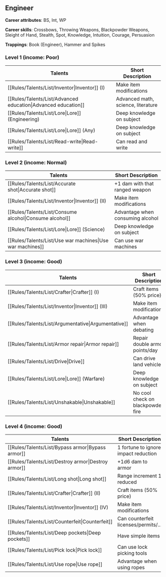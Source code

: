 
## Engineer

**Career attributes**: BS, Int, WP

**Career skills**: Crossbows, Throwing Weapons, Blackpowder Weapons, Sleight of Hand, Stealth, Spot, Knowledge, Intuition, Courage, Persuasion

**Trappings**: Book (Engineer), Hammer and Spikes

### Level 1 (income: Poor)

| Talents | Short Description |
| --- | --- |
| [[Rules/Talents/List/Inventor\|Inventor]] (I) | Make item modifications |
| [[Rules/Talents/List/Advanced education\|Advanced education]] | Advanced math, science, literature |
| [[Rules/Talents/List/Lore\|Lore]] (Engineering) | Deep knowledge on subject |
| [[Rules/Talents/List/Lore\|Lore]] (Any) | Deep knowledge on subject |
| [[Rules/Talents/List/Read-write\|Read-write]] | Can read and write |


### Level 2 (income: Normal)

| Talents | Short Description |
| --- | --- |
| [[Rules/Talents/List/Accurate shot\|Accurate shot]] | +1 dam with that ranged weapon |
| [[Rules/Talents/List/Inventor\|Inventor]] (II) | Make item modifications |
| [[Rules/Talents/List/Consume alcohol\|Consume alcohol]] | Advantage when consuming alcohol |
| [[Rules/Talents/List/Lore\|Lore]] (Science) | Deep knowledge on subject |
| [[Rules/Talents/List/Use war machines\|Use war machines]] | Can use war machines |


### Level 3 (income: Good)

| Talents | Short Description |
| --- | --- |
| [[Rules/Talents/List/Crafter\|Crafter]] (I) | Craft items (50% price) |
| [[Rules/Talents/List/Inventor\|Inventor]] (III) | Make item modifications |
| [[Rules/Talents/List/Argumentative\|Argumentative]] | Advantage when debating |
| [[Rules/Talents/List/Armor repair\|Armor repair]] | Repair double armor points/day |
| [[Rules/Talents/List/Drive\|Drive]] | Can drive land vehicles |
| [[Rules/Talents/List/Lore\|Lore]] (Warfare) | Deep knowledge on subject |
| [[Rules/Talents/List/Unshakable\|Unshakable]] | No cool check on blackpowder fire |


### Level 4 (income: Good)

| Talents | Short Description |
| --- | --- |
| [[Rules/Talents/List/Bypass armor\|Bypass armor]] | 1 fortune to ignore impact reduction |
| [[Rules/Talents/List/Destroy armor\|Destroy armor]] | +1d6 dam to armor |
| [[Rules/Talents/List/Long shot\|Long shot]] | Range increment 1 reduced |
| [[Rules/Talents/List/Crafter\|Crafter]] (II) | Craft items (50% price) |
| [[Rules/Talents/List/Inventor\|Inventor]] (IV) | Make item modifications |
| [[Rules/Talents/List/Counterfeit\|Counterfeit]] | Can counterfeit licenses/permits/... |
| [[Rules/Talents/List/Deep pockets\|Deep pockets]] | Have simple items |
| [[Rules/Talents/List/Pick lock\|Pick lock]] | Can use lock picking tools |
| [[Rules/Talents/List/Use rope\|Use rope]] | Advantage when using ropes |


